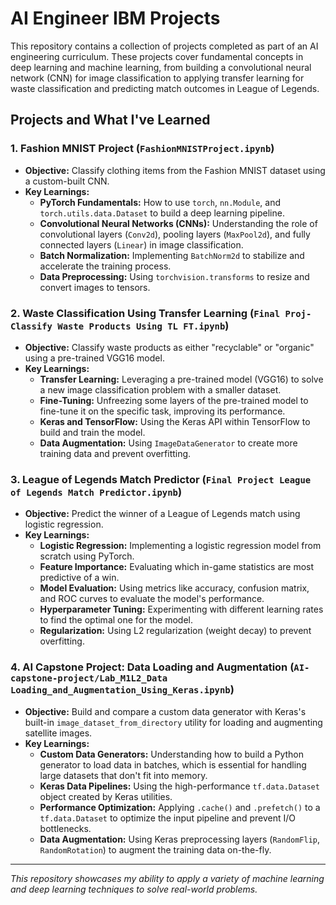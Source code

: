 # AI Engineer IBM Projects

This repository contains a collection of projects completed as part of an AI engineering curriculum. These projects cover fundamental concepts in deep learning and machine learning, from building a convolutional neural network (CNN) for image classification to applying transfer learning for waste classification and predicting match outcomes in League of Legends.

## Projects and What I've Learned

### 1. Fashion MNIST Project (`FashionMNISTProject.ipynb`)

- **Objective:** Classify clothing items from the Fashion MNIST dataset using a custom-built CNN.
- **Key Learnings:**
  - **PyTorch Fundamentals:** How to use `torch`, `nn.Module`, and `torch.utils.data.Dataset` to build a deep learning pipeline.
  - **Convolutional Neural Networks (CNNs):** Understanding the role of convolutional layers (`Conv2d`), pooling layers (`MaxPool2d`), and fully connected layers (`Linear`) in image classification.
  - **Batch Normalization:** Implementing `BatchNorm2d` to stabilize and accelerate the training process.
  - **Data Preprocessing:** Using `torchvision.transforms` to resize and convert images to tensors.

### 2. Waste Classification Using Transfer Learning (`Final Proj-Classify Waste Products Using TL FT.ipynb`)

- **Objective:** Classify waste products as either "recyclable" or "organic" using a pre-trained VGG16 model.
- **Key Learnings:**
  - **Transfer Learning:** Leveraging a pre-trained model (VGG16) to solve a new image classification problem with a smaller dataset.
  - **Fine-Tuning:** Unfreezing some layers of the pre-trained model to fine-tune it on the specific task, improving its performance.
  - **Keras and TensorFlow:** Using the Keras API within TensorFlow to build and train the model.
  - **Data Augmentation:** Using `ImageDataGenerator` to create more training data and prevent overfitting.

### 3. League of Legends Match Predictor (`Final Project League of Legends Match Predictor.ipynb`)

- **Objective:** Predict the winner of a League of Legends match using logistic regression.
- **Key Learnings:**
  - **Logistic Regression:** Implementing a logistic regression model from scratch using PyTorch.
  - **Feature Importance:** Evaluating which in-game statistics are most predictive of a win.
  - **Model Evaluation:** Using metrics like accuracy, confusion matrix, and ROC curves to evaluate the model's performance.
  - **Hyperparameter Tuning:** Experimenting with different learning rates to find the optimal one for the model.
  - **Regularization:** Using L2 regularization (weight decay) to prevent overfitting.

### 4. AI Capstone Project: Data Loading and Augmentation (`AI-capstone-project/Lab_M1L2_Data Loading_and_Augmentation_Using_Keras.ipynb`)

- **Objective:** Build and compare a custom data generator with Keras's built-in `image_dataset_from_directory` utility for loading and augmenting satellite images.
- **Key Learnings:**
  - **Custom Data Generators:** Understanding how to build a Python generator to load data in batches, which is essential for handling large datasets that don't fit into memory.
  - **Keras Data Pipelines:** Using the high-performance `tf.data.Dataset` object created by Keras utilities.
  - **Performance Optimization:** Applying `.cache()` and `.prefetch()` to a `tf.data.Dataset` to optimize the input pipeline and prevent I/O bottlenecks.
  - **Data Augmentation:** Using Keras preprocessing layers (`RandomFlip`, `RandomRotation`) to augment the training data on-the-fly.

---

_This repository showcases my ability to apply a variety of machine learning and deep learning techniques to solve real-world problems._
